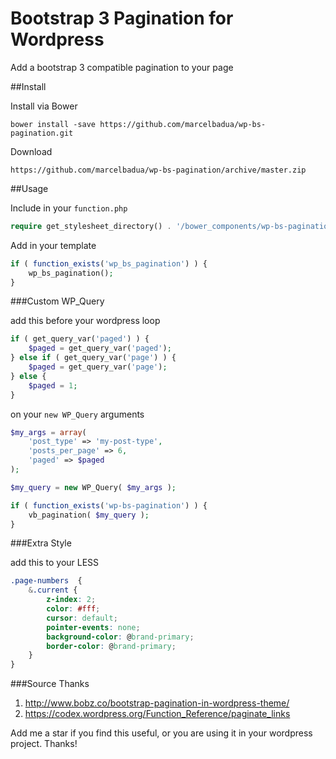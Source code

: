 # Bootstrap 3 Pagination for Wordpress
Add a bootstrap 3 compatible pagination to your page

##Install

Install via Bower

```
bower install -save https://github.com/marcelbadua/wp-bs-pagination.git
```

Download

```
https://github.com/marcelbadua/wp-bs-pagination/archive/master.zip
```

##Usage

Include in your `function.php`

```php
require get_stylesheet_directory() . '/bower_components/wp-bs-pagination/wp-bs-pagination.php';
```

Add in your template

```php
if ( function_exists('wp_bs_pagination') ) {
	wp_bs_pagination();
}
```

###Custom WP_Query

add this before your wordpress loop

```php
if ( get_query_var('paged') ) {
   	$paged = get_query_var('paged');
} else if ( get_query_var('page') ) {
   	$paged = get_query_var('page');
} else {
   	$paged = 1;
}
```

on your `new WP_Query` arguments

```php	
$my_args = array(
  	'post_type' => 'my-post-type',
  	'posts_per_page' => 6,
  	'paged' => $paged
);

$my_query = new WP_Query( $my_args );

if ( function_exists('wp-bs-pagination') ) {
  	vb_pagination( $my_query );
}
```

###Extra Style

add this to your LESS

```css
.page-numbers  {
	&.current {
		z-index: 2;
		color: #fff;
		cursor: default;
		pointer-events: none;
		background-color: @brand-primary;
		border-color: @brand-primary;
	}	
}
```

###Source
Thanks

1. http://www.bobz.co/bootstrap-pagination-in-wordpress-theme/
2. https://codex.wordpress.org/Function_Reference/paginate_links

Add me a star if you find this useful, or you are using it in your wordpress project. Thanks!
